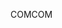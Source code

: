 <span data-ttu-id="18136-101">COM</span><span class="sxs-lookup"><span data-stu-id="18136-101">COM</span></span>
